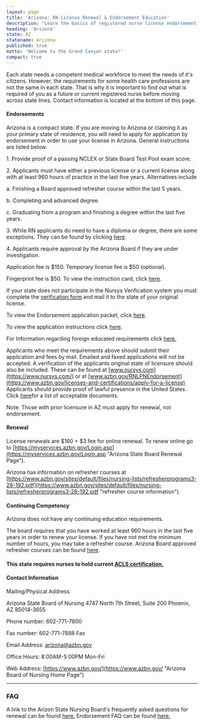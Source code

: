```yaml
---
layout: page
title: 'Arizona: RN License Renewal & Endorsement Education'
description: "Learn the basics of registered nurse license endorsement, renewal, and continuing education in Arizona. Stay up-to-date with your nursing credentials.\r"
heading: 'Arizona'
state: AZ
statename: Arizona
published: true
motto: 'Welcome to the Grand Canyon state!'
compact: true
---
```

        
Each state needs a competent medical workforce to meet the needs of it's
citizens. However, the requirements for some health care professions are
not the same in each state. That is why it is important to find out what
is required of you as a future or current registered nurse before moving
across state lines. Contact information is located at the bottom of this
page.

#### Endorsements

Arizona is a compact state. If you are moving to Arizona or claiming it
as your primary state of residence, you will need to apply for
application by endorsement in order to use your license in Arizona.
General instructions are listed below.

​1. Provide proof of a passing NCLEX or State Board Test Pool exam
score.

​2. Applicants must have either a previous license or a current license
along with at least 960 hours of practice in the last five years.
Alternatives include

​a. Finishing a Board approved refresher course within the last 5 years.

​b. Completing and advanced degree.

​c. Graduating from a program and finishing a degree within the last
five years.

​3. While RN applicants do need to have a diploma or degree, there are
some exceptions. They can be found by clicking
[here](https://www.azbn.gov/licenses-and-certifications/apply-for-a-license).

​4. Applicants require approval by the Arizona Board if they are under
investigation.

Application fee is \$150. Temporary license fee is \$50 (optional).

Fingerprint fee is \$50. To view the instruction card, click
[here](https://www.azbn.gov/licensure-certification/fingerprint-card-instructions/ "link to fingerprint instruction card").

If your state does not participate in the Nursys Verification system you
must complete the [verification
form](https://www.azbn.gov/sites/default/files/forms/verification-form-042017.pdf "link to Arizona State Board of Nursing Verification Form")
and mail it to the state of your original license.

To view the Endorsement application packet, click
[here](https://www.azbn.gov/licenses-and-certifications/verification-for-endorsement "link to endorsement application packet").

To view the application instructions click
[here](https://www.azbn.gov/licensure-certification/application-instructions/rn-lpn-endorsement/ "Application instructions").

For Information regarding foreign educated requirements click
[here.](https://www.azbn.gov/licensure-certification/foreign-educated-requirements/ "Information regarding foreign educated requirements")

Applicants who meet the requirements above should submit their
application and fees by mail. Emailed and faxed applications will not be
accepted. A verification of the applicants original state of licensure
should also be included. These can be found at
[www.nursys.com](https://www.nursys.com/) or at
[www.azbn.gov/RNLPNEndorsement](https://www.azbn.gov/licenses-and-certifications/apply-for-a-license)
Applicants should provide proof of lawful presence in the United States.
Click [here](https://www.azbn.gov/Citizenship)for a list of acceptable
documents.

Note: Those with prior licensure in AZ must apply for renewal, not
endorsement.

#### Renewal

License renewals are \$160 + \$3 fee for online renewal. To renew online
go to
[https://myservices.azbn.gov/Login.asp](https://myservices.azbn.gov/Login.asp "Arizona State Board Renewal Page").

Arizona has information on refresher courses at
[https://www.azbn.gov/sites/default/files/nursing-lists/refresherprograms3-28-192.pdf](https://www.azbn.gov/sites/default/files/nursing-lists/refresherprograms3-28-192.pdf "refresher course information").

#### Continuing Competency

Arizona does not have any continuing education requirements.

The board requires that you have worked at least 960 hours in the last
five years in order to renew your license. If you have not met the
minimum number of hours, you may take a refresher course. Arizona Board
approved refresher courses can be found
[here](https://www.azbn.gov/sites/default/files/nursing-lists/refresherprograms3-28-192.pdf).

#### This state requires nurses to hold current [ACLS certification.](https://www.acls.net/arizona-acls-pals-bls.htm)

#### Contact Information

Mailing/Physical Address

Arizona State Board of Nursing
4747 North 7th Street, Suite 200
Phoenix, AZ 85014-3655

Phone number: 602-771-7800

Fax number: 602-771-7888 Fax

Email Address: <arizona@azbn.gov>

Office Hours: 8:00AM-5:00PM Mon-Fri

Web Address:
[https://www.azbn.gov/](https://www.azbn.gov/ "Arizona Board of Nursing Home Page")

* * * * *

### FAQ

A link to the Arizon State Nursing Board's frequently asked questions
for renewal can be found
[here.](https://www.azbn.gov/Documents/faqs/FAQ%20-%20Online%20Renewal.pdf)
Endorsement FAQ can be found
[here.](https://www.azbn.gov/faqs/licensure-certification/registered-nurse-practical-nurse/licensure-by-endorsement-faqs/)
